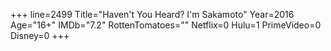 +++
line=2499
Title="Haven't You Heard? I'm Sakamoto"
Year=2016
Age="16+"
IMDb="7.2"
RottenTomatoes=""
Netflix=0
Hulu=1
PrimeVideo=0
Disney=0
+++

